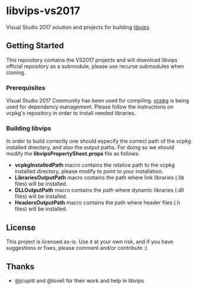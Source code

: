 # libvips-vs2017

Visual Studio 2017 solution and projects for building [libvips](https://github.com/jcupitt/libvips)

## Getting Started

This repository contains the VS2017 projects and will download libvips official repository as a submodule, please use recurse submodules when cloning.

### Prerequisites

Visual Studio 2017 Community has been used for compiling.
[vcpkg](https://github.com/Microsoft/vcpkg) is being used for dependency management.
Please follow the instructions on vcpkg's repository in order to install needed libraries.

### Building libvips

In order to build correctly one should especify the correct path of the vcpkg installed directory, and also the output paths.
For doing so we should modify the **libvipsPropertySheet.props** file as follows:

* **vcpkgInstalledPath** macro contains the relative path to the vcpkg installed directory, please modify to point to your installation.
* **LibrariesOutputPath** macro contains the path where link libraries (.lib files) will be installed.
* **DLLOutputPath** macro contains the path where dynamic libraries (.dll files) will be installed.
* **HeadersOutputPath** macro contains the path where header files (.h files) will be installed.

## License

This project is licensed as-is. 
Use it at your own risk, and if you have suggestions or fixes, please comment and/or contribute :)

## Thanks
* @jcupitt and @lovell for their work and help in libvips
